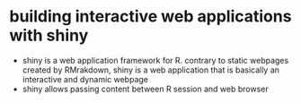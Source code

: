 # building interactive web applications with shiny

- shiny is a web application framework for R. contrary to static webpages created by RMrakdown, shiny is a web application that is basically an interactive and dynamic webpage
- shiny allows passing content between R session and web browser
